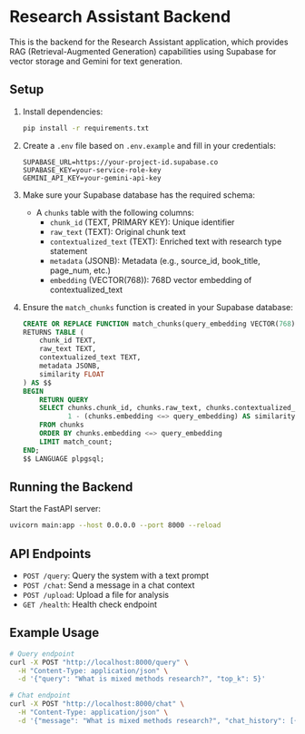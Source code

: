 # Research Assistant Backend

This is the backend for the Research Assistant application, which provides RAG (Retrieval-Augmented Generation) capabilities using Supabase for vector storage and Gemini for text generation.

## Setup

1. Install dependencies:
   ```bash
   pip install -r requirements.txt
   ```

2. Create a `.env` file based on `.env.example` and fill in your credentials:
   ```
   SUPABASE_URL=https://your-project-id.supabase.co
   SUPABASE_KEY=your-service-role-key
   GEMINI_API_KEY=your-gemini-api-key
   ```

3. Make sure your Supabase database has the required schema:
   - A `chunks` table with the following columns:
     - `chunk_id` (TEXT, PRIMARY KEY): Unique identifier
     - `raw_text` (TEXT): Original chunk text
     - `contextualized_text` (TEXT): Enriched text with research type statement
     - `metadata` (JSONB): Metadata (e.g., source_id, book_title, page_num, etc.)
     - `embedding` (VECTOR(768)): 768D vector embedding of contextualized_text

4. Ensure the `match_chunks` function is created in your Supabase database:
   ```sql
   CREATE OR REPLACE FUNCTION match_chunks(query_embedding VECTOR(768), match_count INT)
   RETURNS TABLE (
       chunk_id TEXT,
       raw_text TEXT,
       contextualized_text TEXT,
       metadata JSONB,
       similarity FLOAT
   ) AS $$
   BEGIN
       RETURN QUERY
       SELECT chunks.chunk_id, chunks.raw_text, chunks.contextualized_text, chunks.metadata,
              1 - (chunks.embedding <=> query_embedding) AS similarity
       FROM chunks
       ORDER BY chunks.embedding <=> query_embedding
       LIMIT match_count;
   END;
   $$ LANGUAGE plpgsql;
   ```

## Running the Backend

Start the FastAPI server:

```bash
uvicorn main:app --host 0.0.0.0 --port 8000 --reload
```

## API Endpoints

- `POST /query`: Query the system with a text prompt
- `POST /chat`: Send a message in a chat context
- `POST /upload`: Upload a file for analysis
- `GET /health`: Health check endpoint

## Example Usage

```bash
# Query endpoint
curl -X POST "http://localhost:8000/query" \
  -H "Content-Type: application/json" \
  -d '{"query": "What is mixed methods research?", "top_k": 5}'

# Chat endpoint
curl -X POST "http://localhost:8000/chat" \
  -H "Content-Type: application/json" \
  -d '{"message": "What is mixed methods research?", "chat_history": [{"role": "user", "content": "Hello"}, {"role": "assistant", "content": "Hi there! How can I help you with your research today?"}]}'
``` 